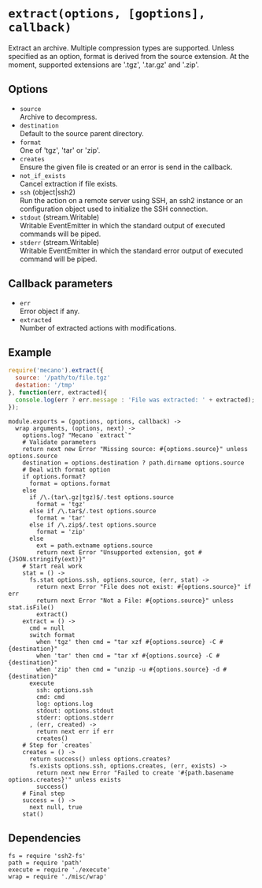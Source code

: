 
# `extract(options, [goptions], callback)`

Extract an archive. Multiple compression types are supported. Unless
specified as an option, format is derived from the source extension. At the
moment, supported extensions are '.tgz', '.tar.gz' and '.zip'.

## Options

*   `source`   
    Archive to decompress.   
*   `destination`   
    Default to the source parent directory.   
*   `format`   
    One of 'tgz', 'tar' or 'zip'.
*   `creates`   
    Ensure the given file is created or an error is send in the callback.   
*   `not_if_exists`   
    Cancel extraction if file exists.   
*   `ssh` (object|ssh2)   
    Run the action on a remote server using SSH, an ssh2 instance or an
    configuration object used to initialize the SSH connection.   
*   `stdout` (stream.Writable)   
    Writable EventEmitter in which the standard output of executed commands will
    be piped.   
*   `stderr` (stream.Writable)   
    Writable EventEmitter in which the standard error output of executed command
    will be piped.   

## Callback parameters

*   `err`   
    Error object if any.   
*   `extracted`   
    Number of extracted actions with modifications.   

## Example

```javascript
require('mecano').extract({
  source: '/path/to/file.tgz'
  destation: '/tmp'
}, function(err, extracted){
  console.log(err ? err.message : 'File was extracted: ' + extracted);
});
```

    module.exports = (goptions, options, callback) ->
      wrap arguments, (options, next) ->
        options.log? "Mecano `extract`"
        # Validate parameters
        return next new Error "Missing source: #{options.source}" unless options.source
        destination = options.destination ? path.dirname options.source
        # Deal with format option
        if options.format?
          format = options.format
        else
          if /\.(tar\.gz|tgz)$/.test options.source
            format = 'tgz'
          else if /\.tar$/.test options.source
            format = 'tar'
          else if /\.zip$/.test options.source
            format = 'zip'
          else
            ext = path.extname options.source
            return next Error "Unsupported extension, got #{JSON.stringify(ext)}"
        # Start real work
        stat = () ->
          fs.stat options.ssh, options.source, (err, stat) ->
            return next Error "File does not exist: #{options.source}" if err
            return next Error "Not a File: #{options.source}" unless stat.isFile()
            extract()
        extract = () ->
          cmd = null
          switch format
            when 'tgz' then cmd = "tar xzf #{options.source} -C #{destination}"
            when 'tar' then cmd = "tar xf #{options.source} -C #{destination}"
            when 'zip' then cmd = "unzip -u #{options.source} -d #{destination}"
          execute
            ssh: options.ssh
            cmd: cmd
            log: options.log
            stdout: options.stdout
            stderr: options.stderr
          , (err, created) ->
            return next err if err
            creates()
        # Step for `creates`
        creates = () ->
          return success() unless options.creates?
          fs.exists options.ssh, options.creates, (err, exists) ->
            return next new Error "Failed to create '#{path.basename options.creates}'" unless exists
            success()
        # Final step
        success = () ->
          next null, true
        stat()

## Dependencies

    fs = require 'ssh2-fs'
    path = require 'path'
    execute = require './execute'
    wrap = require './misc/wrap'








